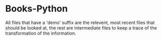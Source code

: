 # Books-Python
All files that have a 'demo' suffix are the relevent, most recent files that should be looked at, the rest are intermediate files to keep a trace of the transformation of the information.
